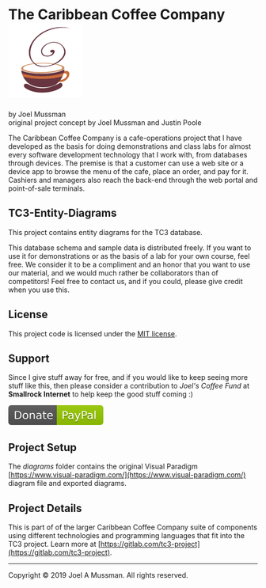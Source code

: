 # The Caribbean Coffee Company ![](./.common/logo.png?raw=true)
by Joel Mussman<br/>
original project concept by Joel Mussman and Justin Poole 

The Caribbean Coffee Company is a cafe-operations project that I have developed as the basis for doing demonstrations
and class labs for almost every software development technology that I work with, from databases through devices.
The premise is that a customer can use a web site or a device app to browse the menu of the cafe, place an order,
and pay for it.
Cashiers and managers also reach the back-end through the web portal and point-of-sale terminals.

## TC3-Entity-Diagrams

This project contains entity diagrams for the TC3 database.

This database schema and sample data is distributed freely.
If you want to use it for demonstrations or as the basis of a lab for your own course, feel free.
We consider it to be a compliment and an honor that you want to use our material, and we would much rather be
collaborators than of competitors!
Feel free to contact us, and if you could, please give credit when you use this.

## License

This project code is licensed under the [MIT license](./.common/LICENSE.md).

## Support

Since I give stuff away for free, and if you would like to keep seeing more stuff like this, then please consider
a contribution to *Joel's Coffee Fund* at **Smallrock Internet** to help keep the good stuff coming :)<br />

[![Donate](./.common/Donate-Paypal.svg)](https://www.paypal.com/cgi-bin/webscr?cmd=_s-xclick&hosted_button_id=XPUGVGZZ8RUAA)

## Project Setup

The *diagrams* folder contains the original Visual Paradigm [https://www.visual-paradigm.com/](https://www.visual-paradigm.com/) diagram file and exported diagrams.

## Project Details

This is part of of the larger Caribbean Coffee Company suite of components using different technologies and programming languages that fit into the TC3 project.
Learn more at [https://gitlab.com/tc3-project](https://gitlab.com/tc3-project).

<hr>
Copyright © 2019 Joel A Mussman. All rights reserved.